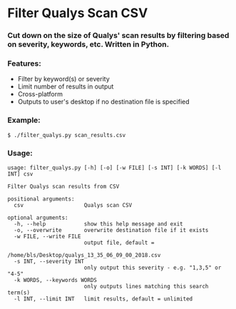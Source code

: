 # Filter Qualys Scan CSV
### Cut down on the size of Qualys' scan results by filtering based on severity, keywords, etc.  Written in Python.

### Features:
* Filter by keyword(s) or severity
* Limit number of results in output
* Cross-platform
* Outputs to user's desktop if no destination file is specified

### Example:
~~~
$ ./filter_qualys.py scan_results.csv
~~~

### Usage:
~~~
usage: filter_qualys.py [-h] [-o] [-w FILE] [-s INT] [-k WORDS] [-l INT] csv

Filter Qualys scan results from CSV

positional arguments:
  csv                   Qualys scan CSV

optional arguments:
  -h, --help            show this help message and exit
  -o, --overwrite       overwrite destination file if it exists
  -w FILE, --write FILE
                        output file, default =
                        /home/bls/Desktop/qualys_13_35_06_09_00_2018.csv
  -s INT, --severity INT
                        only output this severity - e.g. "1,3,5" or "4-5"
  -k WORDS, --keywords WORDS
                        only outputs lines matching this search term(s)
  -l INT, --limit INT   limit results, default = unlimited
~~~